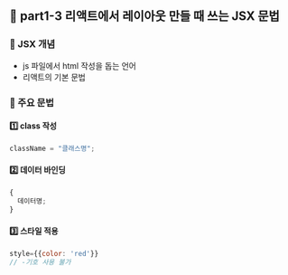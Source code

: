 ## 🎨 part1-3 리액트에서 레이아웃 만들 때 쓰는 JSX 문법

### 🔹 JSX 개념

- js 파일에서 html 작성을 돕는 언어
- 리액트의 기본 문법

### 🔹 주요 문법

#### 1️⃣ class 작성

```jsx
className = "클래스명";
```

#### 2️⃣ 데이터 바인딩

```jsx
{
  데이터명;
}
```

#### 3️⃣ 스타일 적용

```jsx
style={{color: 'red'}}
// -기호 사용 불가
```
